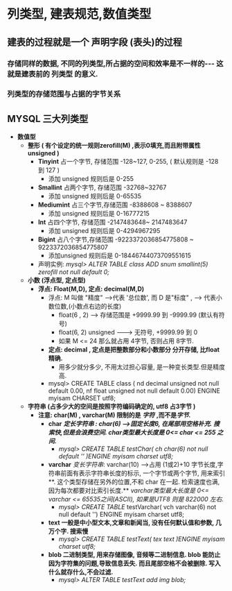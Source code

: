 # 列类型, 建表规范,数值类型

## 建表的过程就是一个 声明字段 \(表头\)的过程

### 存储同样的数据, 不同的列类型,所占据的空间和效率是不一样的--- 这就是建表前的 列类型 的意义. 

### 列类型的存储范围与占据的字节关系



## MYSQL 三大列类型

* **数值型**
  * **整形 \( 有个设定的统一规则zerofill\(M\) ,表示0填充,而且附带属性 unsigned \)**
    * **Tinyint**        占一个字节, 存储范围 -128~127,  0-255,  \( 默认规则是 -128 到 127 \)
      * 添加 unsigned 规则后是  0-255
    * **Smallint**      占两个字节, 存储范围 -32768~32767   
      * 添加 unsigned 规则后是 0-65535
    * **Mediumint**  占三个字节,存储范围 -8388608 ~ 8388607
      * 添加 unsigned 规则后是 0-16777215
    * **Int**                   占四个字节, 存储范围  -2147483648~ 2147483647
      * 添加 unsigned 规则后是 0-4294967295
    * **Bigint**             占八个字节,存储范围 -9223372036854775808 ~ 9223372036854775807
      * 添加unsigned 规则后是 0-18446744073709551615
    * 声明实例: _mysql&gt; ALTER TABLE class ADD snum smallint\(5\) zerofill not null default 0;_
  * **小数 \(浮点型, 定点型\)**
    * **浮点: Float\(M,D\),       定点:  decimal\(M,D\)**
      * 浮点:   M 叫做 "精度" --&gt;代表 '总位数',    而 D 是"标度" , --&gt; 代表小数位数,\(小数点右边的长度\)
        * float\(6 , 2\)   --&gt; 存储范围是   +9999.99 到  -9999.99  \(默认有符号\)
        * float\(6, 2\) unsigned   ---&gt; 无符号,  +9999.99  到  0
        * 如果 M &lt;= 24  那么就占用 4字节, 否则占用 8字节.
      * **定点:  decimal , 定点是把整数部分和小数部分 分开存储, 比float精确.**
        * 用多少就分多少, 不用太过担心容量, 是一种变长类型.但是精度高.
      * mysql&gt;  CREATE TABLE class \( nd decimal unsigned not null default 0.00, nf float unsigned not null default 0.00\) ENGINE myisam CHARSET utf8;
  * **字符串 \(占多少大的空间是按照字符编码确定的, utf8 占3字节 \)**
    * **注意: char\(M\) , varchar\(M\) 限制的是** _**字符**_ **,而不是**_**字节.**_
      * **char**      _**定长字符串    : char\(6\)  --&gt;固定长度6, 在尾部用空格补充.  搜索快,但是会浪费空间. char类型最大长度是  0&lt;= char &lt;= 255 之间.**_
        * _mysql&gt; CREATE TABLE testChar\( ch char\(6\) not null default '' \)ENGINE myisam charset utf8;_
      * **varchar**       _变长字符串_: varchar\(10\)  --&gt;占用 \(1或2\)+10 字节长度,字符串前面有表示字符串长度的标示, 一个字节或两个字节, 用来索引**.  这个类型存储在另外的位置,不和 char 在一起. 检索速度也满,因为每次都要对比索引长度.**      _varchar类型最大长度是 0&lt;= varchar &lt;= 65535之间\(ASCII\), 如果是UTF8 则是  822000 左右._
        * _mysql&gt; CREATE TABLE_  testVarchar\( vch  varchar\(6\) not null default ''\) ENGINE myisam charset utf8;
      * **text      一般是中小型文本,文章和新闻当, 没有任何默认值和参数, 几万个字.  搜索慢**
        * _mysql&gt; CREATE TABLE testText\( tex  text \)ENGINE myisam charset utf8;_
      * **blob       二进制类型, 用来存储图像, 音频等二进制信息. blob 能防止因为字符集的问题,导致信息丢失. 而且尾部空格不会被删除. 写入什么就存什么,不会过滤.**
        * _mysql&gt; ALTER TABLE  testText add img blob;_



















